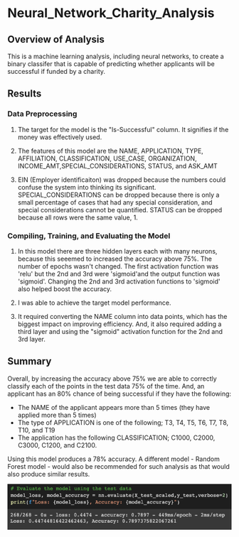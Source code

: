# Neural_Network_Charity_Analysis

## Overview of Analysis
This is a machine learning analysis, including neural networks, to create a binary classifer that is capable of predicting whether applicants will be successful if funded by a charity. 

## Results
### Data Preprocessing
1. The target for the model is the "Is-Successful" column. It signifies if the money was effectively used.

2. The features of this model are the NAME, APPLICATION, TYPE, AFFILIATION, CLASSIFICATION, USE_CASE, ORGANIZATION, INCOME_AMT,SPECIAL_CONSIDERATIONS, STATUS, and ASK_AMT

3. EIN (Employer identificaiton) was dropped because the numbers could confuse the system into thinking its significant.
SPECIAL_CONSIDERATIONS can be dropped because there is only a small percentage of cases that had any special consideration, and special considerations cannot be quantified. STATUS can be dropped because all rows were the same value, 1.

### Compiling, Training, and Evaluating the Model
1. In this model there are three hidden layers each with many neurons, because this seeemed to increased the accuracy above 75%. The number of epochs wasn't changed. The first activation function was 'relu' but the 2nd and 3rd were 'sigmoid'and the output function was 'sigmoid'. Changing the 2nd and 3rd activation functions to 'sigmoid' also helped boost the accuracy.

2. I was able to achieve the target model performance.


3. It required converting the NAME column into data points, which has the biggest impact on improving efficiency. And, it also required adding a third layer and using the "sigmoid" activation function for the 2nd and 3rd layer.

## Summary

Overall, by increasing the accuracy above 75% we are able to correctly classify each of the points in the test data 75% of the time. And, an applicant has an 80% chance of being successful if they have the following:
* The NAME of the applicant appears more than 5 times (they have applied more than 5 times)
* The type of APPLICATION is one of the following; T3, T4, T5, T6, T7, T8, T10, and T19
* The application has the following CLASSIFICATION; C1000, C2000, C3000, C1200, and C2100.

Using this model produces a 78% accuracy. A different model - Random Forest model - would also be recommended for such analysis as that would also produce similar results. 

![Pic](https://github.com/msha789/Neural_Network_Charity_Analysis/blob/c218bf3afeaa3b4d474c6e67b754bc82b102e358/Pic/Screen%20Shot%202022-05-06%20at%2011.26.29%20PM.png)
